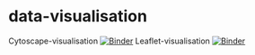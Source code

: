 # data-visualisation
Cytoscape-visualisation [![Binder](https://mybinder.org/badge_logo.svg)](https://mybinder.org/v2/gh/tydenet/data-visualisation/HEAD?labpath=cytoscape-visualisation.ipynb)
Leaflet-visualisation [![Binder](https://mybinder.org/badge_logo.svg)](https://mybinder.org/v2/gh/tydenet/data-visualisation/HEAD?labpath=leaflet-visualisation.ipynb)
